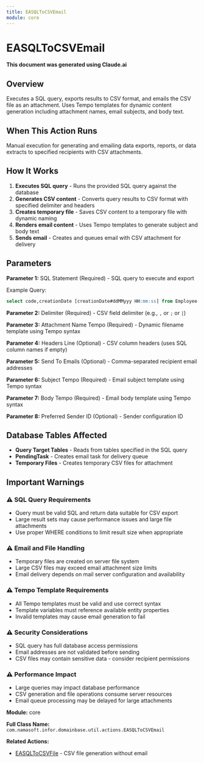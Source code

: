 ```yaml
---
title: EASQLToCSVEmail
module: core
---
```



<div class='entity-flows'>

# EASQLToCSVEmail

**This document was generated using Claude.ai**

## Overview

Executes a SQL query, exports results to CSV format, and emails the CSV file as an attachment. Uses Tempo templates for dynamic content generation including attachment names, email subjects, and body text.

## When This Action Runs

Manual execution for generating and emailing data exports, reports, or data extracts to specified recipients with CSV attachments.

## How It Works

1. **Executes SQL query** - Runs the provided SQL query against the database
2. **Generates CSV content** - Converts query results to CSV format with specified delimiter and headers
3. **Creates temporary file** - Saves CSV content to a temporary file with dynamic naming
4. **Renders email content** - Uses Tempo templates to generate subject and body text
5. **Sends email** - Creates and queues email with CSV attachment for delivery

## Parameters

**Parameter 1:** SQL Statement (Required) - SQL query to execute and export

Example Query:
```sql
select code,creationDate [creationDate#ddMMyyy HH:mm:ss] from Employee
```

**Parameter 2:** Delimiter (Required) - CSV field delimiter (e.g., `,` or `;` or `|`)

**Parameter 3:** Attachment Name Tempo (Required) - Dynamic filename template using Tempo syntax

**Parameter 4:** Headers Line (Optional) - CSV column headers (uses SQL column names if empty)

**Parameter 5:** Send To Emails (Optional) - Comma-separated recipient email addresses

**Parameter 6:** Subject Tempo (Required) - Email subject template using Tempo syntax

**Parameter 7:** Body Tempo (Required) - Email body template using Tempo syntax

**Parameter 8:** Preferred Sender ID (Optional) - Sender configuration ID

## Database Tables Affected

- **Query Target Tables** - Reads from tables specified in the SQL query
- **PendingTask** - Creates email task for delivery queue
- **Temporary Files** - Creates temporary CSV files for attachment

## Important Warnings

### ⚠️ SQL Query Requirements
- Query must be valid SQL and return data suitable for CSV export
- Large result sets may cause performance issues and large file attachments
- Use proper WHERE conditions to limit result size when appropriate

### ⚠️ Email and File Handling
- Temporary files are created on server file system
- Large CSV files may exceed email attachment size limits
- Email delivery depends on mail server configuration and availability

### ⚠️ Tempo Template Requirements
- All Tempo templates must be valid and use correct syntax
- Template variables must reference available entity properties
- Invalid templates may cause email generation to fail

### ⚠️ Security Considerations
- SQL query has full database access permissions
- Email addresses are not validated before sending
- CSV files may contain sensitive data - consider recipient permissions

### ⚠️ Performance Impact
- Large queries may impact database performance
- CSV generation and file operations consume server resources
- Email queue processing may be delayed for large attachments

**Module:** core

**Full Class Name:** `com.namasoft.infor.domainbase.util.actions.EASQLToCSVEmail`

**Related Actions:**
- [EASQLToCSVFile](EASQLToCSVFile.md) - CSV file generation without email


</div>